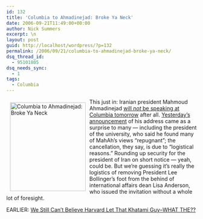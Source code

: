 ```yaml
---
id: 132
title: 'Columbia to Ahmadinejad: Broke Ya Neck'
date: 2006-09-21T11:49:00+00:00
author: Nick Summers
excerpt: \n
layout: post
guid: http://localhost/wordpress/?p=132
permalink: /2006/09/21/columbia-to-ahmadinejad-broke-ya-neck/
dsq_thread_id:
  - 95101805
dsq_needs_sync:
  - 1
tags:
  - Columbia
---
```

<img width="200" vspace="10" hspace="10" height="235" border="0" align="left" src="http://www.ivygateblog.com/wp-content/uploads/2006/09/boot.gif" alt="Columbia to Ahmadinejad: Broke Ya Neck" />This just in: Iranian president Mahmoud Ahmadinejad [will _not_ be speaking at Columbia tomorrow](http://www.columbiaspectator.com/media/storage/paper865/news/2006/09/21/News/Ahmadinejad.Will.Not.Speak.At.Cu-2290712.shtml?norewrite200609211248&sourcedomain=www.columbiaspectator.com&mkey=2392502) after all. [Yesterday&#8217;s announcement](http://www.ivygateblog.com/2006/09/we_still_cant_believe_harvard_let_that_khatami_guy--what_the.html) of his address came as a surprise to many &#8212; including the president of the university, who said he found many of MahAh&#8217;s views &#8220;repugnant&#8221;; the cancellation, they say, is due to &#8220;logistical reasons.&#8221; Rounding up security for the president of Iran on short notice &#8212; yeah, could be. But we&#8217;re guessing it&#8217;s really the logistics of removing President Lee Bollinger&#8217;s foot from the behind of international affairs dean Lisa Anderson, who issued the invitation without a whole lot of foresight.

EARLIER: [We Still Can&#8217;t Believe Harvard Let That Khatami Guy&#8211;WHAT THE??](http://www.ivygateblog.com/2006/09/we_still_cant_believe_harvard_let_that_khatami_guy--what_the.html)